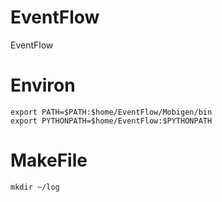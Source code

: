 EventFlow
===

EventFlow

# Environ
    export PATH=$PATH:$home/EventFlow/Mobigen/bin
    export PYTHONPATH=$home/EventFlow:$PYTHONPATH

# MakeFile
    mkdir ~/log
